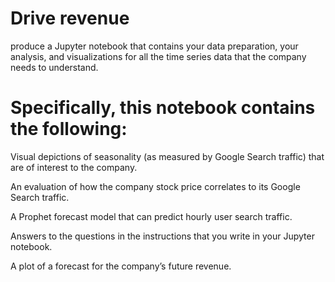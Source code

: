 

# Drive revenue

produce a Jupyter notebook that contains your data preparation, your analysis, and visualizations for all the time series data that the company needs to understand.

# Specifically, this notebook contains the following:

Visual depictions of seasonality (as measured by Google Search traffic) that are of interest to the company.

An evaluation of how the company stock price correlates to its Google Search traffic.

A Prophet forecast model that can predict hourly user search traffic.

Answers to the questions in the instructions that you write in your Jupyter notebook.

A plot of a forecast for the company’s future revenue.

